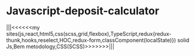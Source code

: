 # Javascript-deposit-calculator
|||<<<<<<my sites(js,react,html5,css(scss,grid,flexbox),TypeScript,redux{redux-thunk,hooks,reselect,HOC,redux-form,classComponent(localState)})
solid Js,Bem metodology,CSS(SCSS)>>>>>>>|||

